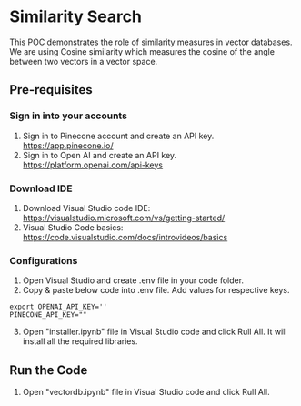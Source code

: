 # Similarity Search
This POC demonstrates the role of similarity measures in vector databases. We are using Cosine similarity which measures the cosine of the angle between two vectors in a vector space.

## Pre-requisites

### Sign in into your accounts
1. Sign in to Pinecone account and create an API key. https://app.pinecone.io/
2. Sign in to Open AI and create an API key. https://platform.openai.com/api-keys

### Download IDE
1. Download Visual Studio code IDE: https://visualstudio.microsoft.com/vs/getting-started/
2. Visual Studio Code basics: https://code.visualstudio.com/docs/introvideos/basics

### Configurations
1. Open Visual Studio and create .env file in your code folder.
2. Copy & paste below code into .env file. Add values for respective keys.
```
export OPENAI_API_KEY=''
PINECONE_API_KEY=""
```
3. Open "installer.ipynb" file in Visual Studio code and click Rull All. It will install all the required libraries.

## Run the Code
1. Open "vectordb.ipynb" file in Visual Studio code and click Rull All.




